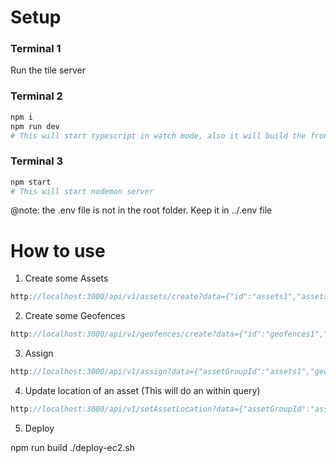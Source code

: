 # Setup

### Terminal 1
Run the tile server


### Terminal 2
```bash
npm i
npm run dev
# This will start typescript in watch mode, also it will build the frontend files with parcel
```

### Terminal 3
```bash
npm start
# This will start nodemon server
```



@note: the .env file is not in the root folder. Keep it in ../.env file




# How to use

1. Create some Assets
```js
http://localhost:3000/api/v1/assets/create?data={"id":"assets1","assets":[{"id":"a","location":{"lat":1,"lng":2}},{"id":"b","location":{"lat":10,"lng":20}}]}
```


2. Create some Geofences
```js
http://localhost:3000/api/v1/geofences/create?data={"id":"geofences1","geofences":[{"id":"a","name":"A","center":{"lat":1,"lng":1},"radius":1000,"type":"circle","path":[]},{"id":"b","name":"B","center":{"lat":30,"lng":10},"radius":500,"type":"circle","path":[]}]}
```


3. Assign
```js
http://localhost:3000/api/v1/assign?data={"assetGroupId":"assets1","geofenceGroupId":"geofences1"}
```


4. Update location of an asset (This will do an within query)
```js
http://localhost:3000/api/v1/setAssetLocation?data={"assetGroupId":"assets1","assetId":"a","location":{"lat":1,"lng":1}}
```



5. Deploy

npm run build
./deploy-ec2.sh